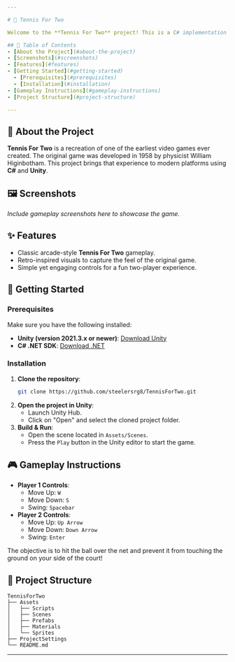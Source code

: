 ```yaml
---

# 🎾 Tennis For Two

Welcome to the **Tennis For Two** project! This is a C# implementation of the classic game, developed using the Unity game engine.

## 📝 Table of Contents
- [About the Project](#about-the-project)
- [Screenshots](#screenshots)
- [Features](#features)
- [Getting Started](#getting-started)
  - [Prerequisites](#prerequisites)
  - [Installation](#installation)
- [Gameplay Instructions](#gameplay-instructions)
- [Project Structure](#project-structure)

---
```


## 📖 About the Project
**Tennis For Two** is a recreation of one of the earliest video games ever created. The original game was developed in 1958 by physicist William Higinbotham. This project brings that experience to modern platforms using **C#** and **Unity**.

## 🖼️ Screenshots
*Include gameplay screenshots here to showcase the game.*

## ✨ Features
- Classic arcade-style **Tennis For Two** gameplay.
- Retro-inspired visuals to capture the feel of the original game.
- Simple yet engaging controls for a fun two-player experience.

## 🚀 Getting Started

### Prerequisites
Make sure you have the following installed:
- **Unity (version 2021.3.x or newer)**: [Download Unity](https://unity.com/)
- **C# .NET SDK**: [Download .NET](https://dotnet.microsoft.com/download)

### Installation
1. **Clone the repository**:
   ```bash
   git clone https://github.com/steelersrg8/TennisForTwo.git
   ```
2. **Open the project in Unity**:
   - Launch Unity Hub.
   - Click on "Open" and select the cloned project folder.
3. **Build & Run**:
   - Open the scene located in `Assets/Scenes`.
   - Press the `Play` button in the Unity editor to start the game.

## 🎮 Gameplay Instructions
- **Player 1 Controls**:
  - Move Up: `W`
  - Move Down: `S`
  - Swing: `Spacebar`
- **Player 2 Controls**:
  - Move Up: `Up Arrow`
  - Move Down: `Down Arrow`
  - Swing: `Enter`
  
The objective is to hit the ball over the net and prevent it from touching the ground on your side of the court!

## 📂 Project Structure
```
TennisForTwo
├── Assets
│   ├── Scripts
│   ├── Scenes
│   ├── Prefabs
│   ├── Materials
│   └── Sprites
├── ProjectSettings
└── README.md
```

---
